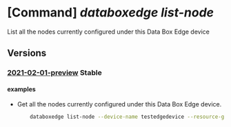 # [Command] _databoxedge list-node_

List all the nodes currently configured under this Data Box Edge device

## Versions

### [2021-02-01-preview](/Resources/mgmt-plane/L3N1YnNjcmlwdGlvbnMve30vcmVzb3VyY2Vncm91cHMve30vcHJvdmlkZXJzL21pY3Jvc29mdC5kYXRhYm94ZWRnZS9kYXRhYm94ZWRnZWRldmljZXMve30vbm9kZXM=/2021-02-01-preview.xml) **Stable**

<!-- mgmt-plane /subscriptions/{}/resourcegroups/{}/providers/microsoft.databoxedge/databoxedgedevices/{}/nodes 2021-02-01-preview -->

#### examples

- Get all the nodes currently configured under this Data Box Edge device.
    ```bash
        databoxedge list-node --device-name testedgedevice --resource-group GroupForEdgeAutomation
    ```
